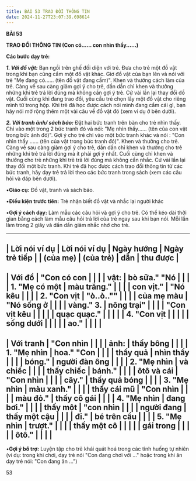 ```yaml
---
title: BÀI 53 TRAO ĐỔI THÔNG TIN
date: 2024-11-27T23:07:39.698614
---
```

**BÀI 53**

**TRAO ĐỔI THÔNG TIN (Con có...... con nhìn thấy......)**

**Các bước dạy trẻ:**

***1. Với đồ vật:*** Bạn ngồi trên ghế đối diện với trẻ. Đưa cho trẻ
một đồ vật trong khi bạn cũng cầm một đồ vật khác. Giơ đồ vật của bạn
lên và nói với trẻ "Mẹ đang có...... (tên đồ vật đang cầm)". Khen và
thưởng cách làm của trẻ. Càng về sau càng giảm gợi ý cho trẻ, dần dần
chỉ khen và thưởng những khi trẻ trả lời đúng mà không cần gợi ý trẻ.
Cứ vài lần lại thay đổi đồ vật. Cuối cùng khi đang trao đổi, yêu cầu
trẻ chọn lấy một đồ vật cho riêng mình từ trong hộp. Khi trẻ đã học
được cách nói mình đang cầm cái gì, bạn hãy nói mở rộng thêm một vài
câu về đồ vật đó (xem ví dụ ở bên dưới).

***2. Với tranh ảnh/ sách báo:*** Đặt hai bức tranh trên bàn cho trẻ
nhìn thấy. Chỉ vào một trong 2 bức tranh đó và nói: "Mẹ nhìn
thấy...... (tên của con vật trong bức ảnh đó)". Gợi ý cho trẻ chỉ vào
một bức tranh khác và nói : "Con nhìn thấy ...... (tên của vật trong
bức tranh đó)". Khen và thưởng cho trẻ. Càng về sau càng giảm gợi ý
cho trẻ, dần dần chỉ khen và thưởng cho trẻ những khi trẻ trả lời đúng
mà ít phải gợi ý nhất. Cuối cùng chỉ khen và thưởng cho trẻ những khi
trẻ trả lời đúng mà không cần nhắc. Cứ vài lần lại thay đổi một bức
tranh. Khi trẻ đã học được cách trao đổi thông tin từ các bức tranh,
hãy dạy trẻ trả lời theo các bức tranh trong sách (xem các câu hỏi và
đáp bên dưới).

•**Giáo cụ:** Đồ vật, tranh và sách báo.

•**Điều kiện trước tiên:** Trẻ nhận biết đồ vật và nhắc lại người khác

•**Gợi ý cách dạy:** Làm mẫu các câu hỏi và gợi ý cho trẻ. Có thể kéo
dài thời gian bằng cách làm mẫu câu hỏi trả lời của trẻ ngay sau khi
bạn nói. Mỗi lần làm trong 2 giây và dần dần giảm nhắc nhở cho trẻ.

-------------------------------------------------------------------------
| **Lời nói ví dụ | **Lời nói ví dụ | **Ngày hướng  | **Ngày trẻ tiếp |
| (của mẹ)**      | (của trẻ)**     | dẫn**         | thu được**      |
-------------------------------------------------------------------------
| **Với đồ      | "Con có con   |                 |                 |
| vật:**       | bò sữa." "Nó  |                 |                 |
| 1. "Mẹ có một | màu trắng."  |                 |                 |
| con vịt."    | "Nó kêu       |                 |                 |
| 2. "Con vịt   | "ò..ò..""    |                 |                 |
| của mẹ màu    | "Nó sống ở    |                 |                 |
| vàng." 3.     | nông trại"    |                 |                 |
| "Con vịt kêu  |                 |                 |                 |
| quạc quạc."  |                 |                 |                 |
| 4. "Con vịt   |                 |                 |                 |
| sống dưới     |                 |                 |                 |
| ao."          |                 |                 |                 |
-------------------------------------------------------------------------
| **Với tranh   | "Con nhìn     |                 |                 |
| ảnh:**       | thấy bông     |                 |                 |
| 1. "Mẹ nhìn   | hoa." "Con    |                 |                 |
| thấy quả      | nhìn thấy     |                 |                 |
| bóng."       | người đàn ông |                 |                 |
| 2. "Mẹ nhìn   | và chiếc      |                 |                 |
| thấy chiếc    | bánh."       |                 |                 |
| ôtô và cái    | "Con nhìn     |                 |                 |
| cây."        | thấy quả bóng |                 |                 |
| 3. "Mẹ nhìn   | màu xanh."   |                 |                 |
| thấy cái mũ   | "Con nhìn     |                 |                 |
| màu đỏ."     | thấy cô gái   |                 |                 |
| 4. "Mẹ nhìn   | đang bơi."   |                 |                 |
| thấy một      | "con nhìn     |                 |                 |
| người đang    | thấy một cậu  |                 |                 |
| đi."         | bé trên cầu   |                 |                 |
| 5. "Mẹ nhìn   | trượt."       |                 |                 |
| thấy một cô   |                 |                 |                 |
| gái trong     |                 |                 |                 |
| ôtô."         |                 |                 |                 |
-------------------------------------------------------------------------

•**Gợi ý bổ trợ:** Luyện tập cho trẻ khái quát hoá trong các tình
huống tự nhiên (ví dụ: trong khi chơi, dạy trẻ nói "Con đang chơi với
..." hoặc trong khi ăn dạy trẻ nói: "Con đang ăn ...")

53

